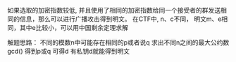 如果选取的加密指数较低, 并且使用了相同的加密指数给同一个接受者的群发送相同的信息，那么可以进行广播攻击得到明文。
在CTF中, n、c不同， 明文m、e相同，其中e比较小，可以用中国剩余定理求解

解题思路：
不同的模数n中可能存在相同的p或者说q
求出不同n之间的最大公约数 gcd()
得到p或q 可得d
有私钥d就能得到明文
